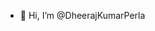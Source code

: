 - 👋 Hi, I’m @DheerajKumarPerla


<!---
DheerajKumarPerla/DheerajKumarPerla is a ✨ special ✨ repository because its `README.md` (this file) appears on your GitHub profile.
You can click the Preview link to take a look at your changes.
--->
